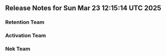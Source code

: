 ## Release Notes for Sun Mar 23 12:15:14 UTC 2025
### Retention Team
### Activation Team
### Nek Team
